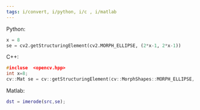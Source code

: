 ```yaml
---
tags: i/convert, i/python, i/c , i/matlab
---
```



Python:
```py
x = 8
se = cv2.getStructuringElement(cv2.MORPH_ELLIPSE, (2*x-1, 2*x-1))
```

C++:
```cpp
#incluse  <opencv.hpp>
int x=8;
cv::Mat se = cv::getStructuringElement(cv::MorphShapes::MORPH_ELLIPSE, cv::Size(2*x-1, 2*x-1));
```

Matlab:
```matlab
dst = imerode(src,se);
```

